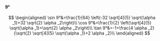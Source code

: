 #### 9°

$$
\begin{aligned}
\sin 9°&=\frac{1}{64} \left(-32 \sqrt[4]{5} \sqrt{\alpha _1}+32 \sqrt{2} \alpha _2\right)\\
\cos 9°&=\frac{1}{2} \left(\sqrt[4]{5} \sqrt{\alpha _1}+\sqrt{2} \alpha _2\right)\\
\tan 9°&=-1+\frac{4 \alpha _2}{\sqrt{2} \sqrt[4]{5} \sqrt{\alpha _1}+2 \alpha _2}\\
\end{aligned}
$$

